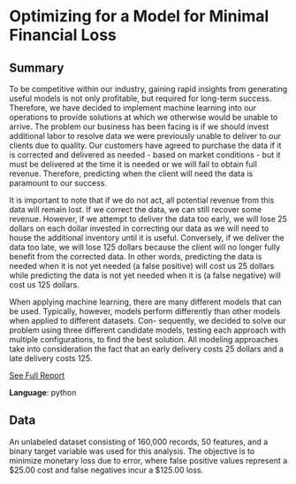 
# Optimizing for a Model for Minimal Financial Loss

## Summary

To be competitive within our industry, gaining rapid insights from generating useful models is
not only profitable, but required for long-term success. Therefore, we have decided to implement
machine learning into our operations to provide solutions at which we otherwise would be unable
to arrive. The problem our business has been facing is if we should invest additional labor to
resolve data we were previously unable to deliver to our clients due to quality. Our customers
have agreed to purchase the data if it is corrected and delivered as needed - based on market
conditions - but it must be delivered at the time it is needed or we will fail to obtain full revenue.
Therefore, predicting when the client will need the data is paramount to our success.


It is important to note that if we do not act, all potential revenue from this data will remain lost.
If we correct the data, we can still recover some revenue. However, if we attempt to deliver the
data too early, we will lose 25 dollars on each dollar invested in correcting our data as we will
need to house the additional inventory until it is useful. Conversely, if we deliver the data too
late, we will lose 125 dollars because the client will no longer fully benefit from the corrected data.
In other words, predicting the data is needed when it is not yet needed (a false positive) will cost
us 25 dollars while predicting the data is not yet needed when it is (a false negative) will cost us
125 dollars.


When applying machine learning, there are many different models that can be used. Typically,
however, models perform differently than other models when applied to different datasets. Con-
sequently, we decided to solve our problem using three different candidate models, testing each
approach with multiple configurations, to find the best solution. All modeling approaches take
into consideration the fact that an early delivery costs 25 dollars and a late delivery costs 125.

[See Full Report](./Final%Project.pdf)

**Language**: python

## Data

An unlabeled dataset consisting of 160,000 records, 50 features, and a binary target variable was used for this analysis. The objective is to minimize monetary loss due to error, where false positive values represent a $25.00 cost and false negatives incur a $125.00 loss.


